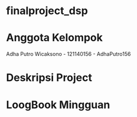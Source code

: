 # finalproject_dsp
# Anggota Kelompok
Adha Putro Wicaksono - 121140156 - AdhaPutro156

# Deskripsi Project

# LoogBook Mingguan
